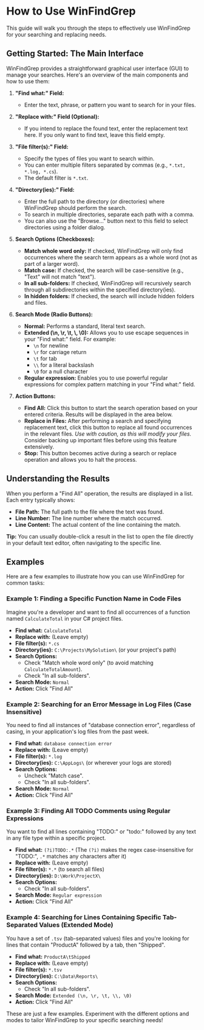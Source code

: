 # How to Use WinFindGrep

This guide will walk you through the steps to effectively use WinFindGrep for your searching and replacing needs.

## Getting Started: The Main Interface

WinFindGrep provides a straightforward graphical user interface (GUI) to manage your searches. Here's an overview of the main components and how to use them:

1.  **"Find what:" Field:**
    *   Enter the text, phrase, or pattern you want to search for in your files.

2.  **"Replace with:" Field (Optional):**
    *   If you intend to replace the found text, enter the replacement text here. If you only want to find text, leave this field empty.

3.  **"File filter(s):" Field:**
    *   Specify the types of files you want to search within. 
    *   You can enter multiple filters separated by commas (e.g., `*.txt, *.log, *.cs`).
    *   The default filter is `*.txt`.

4.  **"Directory(ies):" Field:**
    *   Enter the full path to the directory (or directories) where WinFindGrep should perform the search.
    *   To search in multiple directories, separate each path with a comma.
    *   You can also use the "Browse..." button next to this field to select directories using a folder dialog.

5.  **Search Options (Checkboxes):**
    *   **Match whole word only:** If checked, WinFindGrep will only find occurrences where the search term appears as a whole word (not as part of a larger word).
    *   **Match case:** If checked, the search will be case-sensitive (e.g., "Text" will not match "text").
    *   **In all sub-folders:** If checked, WinFindGrep will recursively search through all subdirectories within the specified directory(ies).
    *   **In hidden folders:** If checked, the search will include hidden folders and files.

6.  **Search Mode (Radio Buttons):**
    *   **Normal:** Performs a standard, literal text search.
    *   **Extended (\n, \r, \t, \\, \0):** Allows you to use escape sequences in your "Find what:" field. For example:
        *   `\n` for newline
        *   `\r` for carriage return
        *   `\t` for tab
        *   `\\` for a literal backslash
        *   `\0` for a null character
    *   **Regular expression:** Enables you to use powerful regular expressions for complex pattern matching in your "Find what:" field.

7.  **Action Buttons:**
    *   **Find All:** Click this button to start the search operation based on your entered criteria. Results will be displayed in the area below.
    *   **Replace in Files:** After performing a search and specifying replacement text, click this button to replace all found occurrences in the relevant files. *Use with caution, as this will modify your files.* Consider backing up important files before using this feature extensively.
    *   **Stop:** This button becomes active during a search or replace operation and allows you to halt the process.

## Understanding the Results

When you perform a "Find All" operation, the results are displayed in a list. Each entry typically shows:

*   **File Path:** The full path to the file where the text was found.
*   **Line Number:** The line number where the match occurred.
*   **Line Content:** The actual content of the line containing the match.

**Tip:** You can usually double-click a result in the list to open the file directly in your default text editor, often navigating to the specific line.

## Examples

Here are a few examples to illustrate how you can use WinFindGrep for common tasks:

### Example 1: Finding a Specific Function Name in Code Files

Imagine you're a developer and want to find all occurrences of a function named `CalculateTotal` in your C# project files.

*   **Find what:** `CalculateTotal`
*   **Replace with:** (Leave empty)
*   **File filter(s):** `*.cs`
*   **Directory(ies):** `C:\Projects\MySolution\` (or your project's path)
*   **Search Options:** 
    *   Check "Match whole word only" (to avoid matching `CalculateTotalAmount`).
    *   Check "In all sub-folders".
*   **Search Mode:** `Normal`
*   **Action:** Click "Find All"

### Example 2: Searching for an Error Message in Log Files (Case Insensitive)

You need to find all instances of "database connection error", regardless of casing, in your application's log files from the past week.

*   **Find what:** `database connection error`
*   **Replace with:** (Leave empty)
*   **File filter(s):** `*.log`
*   **Directory(ies):** `C:\AppLogs\` (or wherever your logs are stored)
*   **Search Options:**
    *   Uncheck "Match case".
    *   Check "In all sub-folders".
*   **Search Mode:** `Normal`
*   **Action:** Click "Find All"

### Example 3: Finding All TODO Comments using Regular Expressions

You want to find all lines containing "TODO:" or "todo:" followed by any text in any file type within a specific project.

*   **Find what:** `(?i)TODO:.*`  (The `(?i)` makes the regex case-insensitive for "TODO:", `.*` matches any characters after it)
*   **Replace with:** (Leave empty)
*   **File filter(s):** `*.*` (to search all files)
*   **Directory(ies):** `D:\Work\ProjectX\`
*   **Search Options:**
    *   Check "In all sub-folders".
*   **Search Mode:** `Regular expression`
*   **Action:** Click "Find All"

### Example 4: Searching for Lines Containing Specific Tab-Separated Values (Extended Mode)

You have a set of `.tsv` (tab-separated values) files and you're looking for lines that contain "ProductA" followed by a tab, then "Shipped".

*   **Find what:** `ProductA\tShipped`
*   **Replace with:** (Leave empty)
*   **File filter(s):** `*.tsv`
*   **Directory(ies):** `C:\Data\Reports\`
*   **Search Options:**
    *   Check "In all sub-folders".
*   **Search Mode:** `Extended (\n, \r, \t, \\, \0)`
*   **Action:** Click "Find All"

These are just a few examples. Experiment with the different options and modes to tailor WinFindGrep to your specific searching needs!
